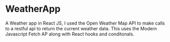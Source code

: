 # WeatherApp

A Weather app in React JS, I used the Open Weather Map API to make calls to a restful api to return the current weather data. This uses the Modern Javascript Fetch AP along with React hooks and conditonals.
